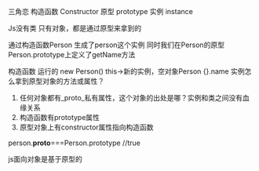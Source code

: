 三角恋
构造函数 Constructor
原型  prototype 
实例  instance 

Js没有类 只有对象，都是通过原型来拿到的

通过构造函数Person 生成了person这个实例
同时我们在Person的原型 Person.prototype上定义了getName方法

构造函数 运行的 new Person() this->新的实例，空对象Person {}.name
实例怎么拿到原型对象的方法或属性？
1. 任何对象都有_proto_私有属性，这个对象的出处是哪？实例和类之间没有血缘关系
2. 构造函数有prototype属性
3. 原型对象上有constructor属性指向构造函数

person.__proto__===Person.prototype         //true

js面向对象是基于原型的